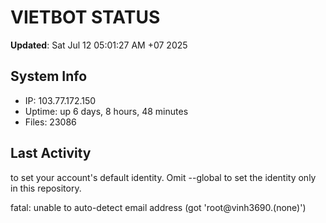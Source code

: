 # VIETBOT STATUS
**Updated**: Sat Jul 12 05:01:27 AM +07 2025

## System Info
- IP: 103.77.172.150
- Uptime: up 6 days, 8 hours, 48 minutes
- Files: 23086

## Last Activity

to set your account's default identity.
Omit --global to set the identity only in this repository.

fatal: unable to auto-detect email address (got 'root@vinh3690.(none)')
